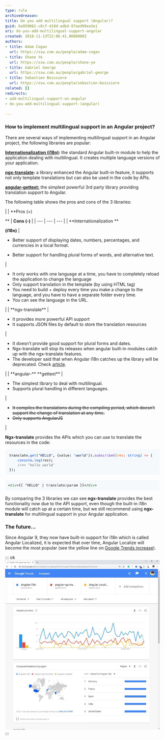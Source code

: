```yaml
---
type: rule
archivedreason: 
title: Do you add multilingual support (Angular)?
guid: 6a959062-c8cf-419d-adbd-97aed99ea3e1
uri: do-you-add-multilingual-support-angular
created: 2018-11-13T22:06:41.0000000Z
authors:
- title: Adam Cogan
  url: https://ssw.com.au/people/adam-cogan
- title: Shane Ye
  url: https://ssw.com.au/people/shane-ye
- title: Gabriel George
  url: https://ssw.com.au/people/gabriel-george
- title: Sebastien Boissiere
  url: https://ssw.com.au/people/sebastien-boissiere
related: []
redirects:
- add-multilingual-support-on-angular
- do-you-add-multilingual-support-(angular)

---
```


### How to implement multilingual support in an Angular project?

There are several ways of implementing multilingual support in an Angular project, the following libraries are popular:
 
 **[Internationalization (i18n)](https://angular.io/guide/i18n):** the standard Angular built-in module to help the application dealing with multilingual. It creates multiple language versions of your application.

 **[ngx-translate](http://www.ngx-translate.com/):** a library enhanced the Angular built-in feature, it supports not only template translations but can also be used in the code by APIs. 
 
 **[angular-gettext:](https://angular-gettext.rocketeer.be/)** the simplest powerful 3rd party library providing translation support to Angular.
 
The following table shows the pros and cons of the 3 libraries:


<!--endintro-->


| | **Pros (+) 
                  
** | **Cons (-)** |
| --- | --- | --- |
| **Internationalization
**

**(i18n)** | <ul class="p3"><li>Better support of displaying dates, numbers, percentages, and currencies in a local format.
</li><li>Better support for handling plural forms of words, and alternative text.
</li></ul> | <ul class="ul1"><li class="li2">It only works with one language at a time, you have to completely reload the application to change the language</li><li class="li2">Only support translation in the template (by using HTML tag)
</li><li class="li2">You need to build + deploy every time you make a change to the language, and you have to have a separate folder every time.</li><li class="li2">You can see the language in the URL.
</li></ul> |
| **ngx-translate** | <ul><li>It provides more powerful API support</li><li>It supports JSON files by default to store the translation resources</li></ul> | <ul class="ul1"><li class="li2">It doesn’t provide good support for plural forms and dates.</li><li class="li2">Ngx-translate will stop its releases when angular built-in modules catch up with the ngx-translate features.
</li><li class="li2">The developer said that when Angular i18n catches up the library will be deprecated. Check <a href="https://github.com/ngx-translate/core/issues/495#issuecomment-291158036">article</a>.
</li></ul> |
| **angular-** **gettext** 
 | <ul><li>The simplest library to deal with multilingual.</li><li>Supports plural handling in different languages.</li></ul>
 | <ul class="ul1" style="text-decoration:line-through;"><li class="li2" style="text-decoration:line-through;">It compiles the translations during the compiling period, which doesn’t support the change of translation at any time.</li><li class="li2" style="text-decoration:line-through;">Only supports AngularJS</li></ul> |




**Ngx-translate** provides the APIs which you can use to translate the resources in the code:

![](code-1.png)

![](code-2.png)

By comparing the 3 libraries we can see      **ngx-translate** provides the best functionality now due to the API support, even though the built-in i18n module will catch up at a certain time, but we still recommend using      **ngx-translate** for multilingual support in your Angular application.

### The future…


Since Angular 9, they now have built-in support for i18n which is called Angular Localized, it is expected that over time, Angular Localize will become the most popular (see the yellow line on     [Google Trends increase](https://trends.google.com/trends/explore?q=Angular%20i18n%2cangular%20ngx-translate%2cAngular%20Localize)).


::: ok  
![Figure: It is expected that the yellow line will become the dominant internationalization tool for Angular](angular-trends.jpg)  
:::
